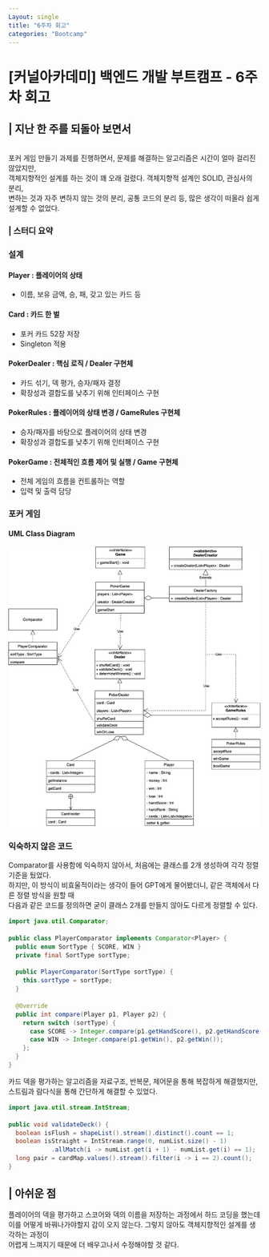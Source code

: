 ```yaml
---
Layout: single
title: "6주차 회고"
categories: "Bootcamp"
---
```


# [커널아카데미] 백엔드 개발 부트캠프 - 6주차 회고

## | 지난 한 주를 되돌아 보면서

<br>
포커 게임 만들기 과제를 진행하면서, 문제를 해결하는 알고리즘은 시간이 얼마 걸리진 않았지만, <br>
객체지향적인 설계를 하는 것이 꽤 오래 걸렸다. 객체지향적 설계인 SOLID, 관심사의 분리,  <br>
변하는 것과 자주 변하지 않는 것의 분리, 공통 코드의 분리 등, 많은 생각이 떠올라 쉽게 설계할 수 없었다.<br>

### | 스터디 요약 ###

### 설계

#### Player : 플레이어의 상태
 - 이름, 보유 금액, 승, 패, 갖고 있는 카드 등
#### Card : 카드 한 벌
 - 포커 카드 52장 저장
 - Singleton 적용
#### PokerDealer : 핵심 로직 / Dealer 구현체
 - 카드 섞기, 덱 평가, 승자/패자 결정
 - 확장성과 결합도를 낮추기 위해 인터페이스 구현
#### PokerRules : 플레이어의 상태 변경 / GameRules 구현체
 - 승자/패자를 바탕으로 플레이어의 상태 변경
 - 확장성과 결합도를 낮추기 위해 인터페이스 구현
#### PokerGame : 전체적인 흐름 제어 및 실행 / Game 구현체
 - 전체 게임의 흐름을 컨트롤하는 역할
 - 입력 및 출력 담당 

### 포커 게임
#### UML Class Diagram

![6w-poker_uml.jpg](/assets/images/6w-poker_uml.jpg)

### 익숙하지 않은 코드
Comparator를 사용함에 익숙하지 않아서, 처음에는 클래스를 2개 생성하여 각각 정렬 기준을 뒀었다. <br>
하지만, 이 방식이 비효울적이라는 생각이 들어 GPT에게 물어봤더니, 같은 객체에서 다른 정렬 방식을 원할 때<br> 
다음과 같은 코드를 정의하면 굳이 클래스 2개를 만들지 않아도 다르게 정렬할 수 있다.

```java
import java.util.Comparator;

public class PlayerComparator implements Comparator<Player> {
  public enum SortType { SCORE, WIN }
  private final SortType sortType;
  
  public PlayerComparator(SortType sortType) {
    this.sortType = sortType;
  }
  
  @Override
  public int compare(Player p1, Player p2) {
    return switch (sortType) {
      case SCORE -> Integer.compare(p1.getHandScore(), p2.getHandScore());
      case WIN -> Integer.compare(p1.getWin(), p2.getWin());
    };
  }
}
```
카드 덱을 평가하는 알고리즘을 자료구조, 반복문, 제어문을 통해 복잡하게 해결했지만, <br> 
스트림과 람다식을 통해 간단하게 해결할 수 있었다.<br>

```java
import java.util.stream.IntStream;

public void validateDeck() {
  boolean isFlush = shapeList().stream().distinct().count == 1;
  boolean isStraight = IntStream.range(0, numList.size() - 1)
            .allMatch(i -> numList.get(i + 1) - numList.get(i) == 1);
  long pair = cardMap.values().stream().filter(i -> i == 2).count();
}
```

## | 아쉬운 점
플레이어의 덱을 평가하고 스코어와 덱의 이름을 저장하는 과정에서 하드 코딩을 했는데 <br>
이를 어떻게 바꿔나가야할지 감이 오지 않는다. 그렇지 않아도 객체지향적인 설계를 생각하는 과정이<br>
어렵게 느껴지기 때문에 더 배우고나서 수정해야할 것 같다.